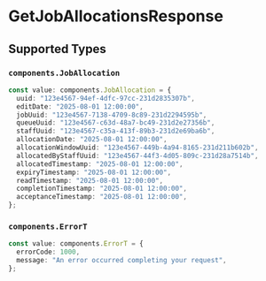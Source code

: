 # GetJobAllocationsResponse


## Supported Types

### `components.JobAllocation`

```typescript
const value: components.JobAllocation = {
  uuid: "123e4567-94ef-4dfc-97cc-231d2835307b",
  editDate: "2025-08-01 12:00:00",
  jobUuid: "123e4567-7138-4709-8c89-231d2294595b",
  queueUuid: "123e4567-c63d-48a7-bc49-231d2e27356b",
  staffUuid: "123e4567-c35a-413f-89b3-231d2e69ba6b",
  allocationDate: "2025-08-01 12:00:00",
  allocationWindowUuid: "123e4567-449b-4a94-8165-231d211b602b",
  allocatedByStaffUuid: "123e4567-44f3-4d05-809c-231d28a7514b",
  allocatedTimestamp: "2025-08-01 12:00:00",
  expiryTimestamp: "2025-08-01 12:00:00",
  readTimestamp: "2025-08-01 12:00:00",
  completionTimestamp: "2025-08-01 12:00:00",
  acceptanceTimestamp: "2025-08-01 12:00:00",
};
```

### `components.ErrorT`

```typescript
const value: components.ErrorT = {
  errorCode: 1000,
  message: "An error occurred completing your request",
};
```

